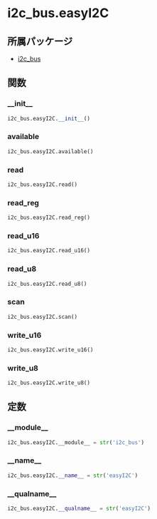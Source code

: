 # i2c_bus.easyI2C

## 所属パッケージ
- [i2c_bus](../../module/i2c_bus)

## 関数

### \_\_init\_\_
```python
i2c_bus.easyI2C.__init__()
```

### available
```python
i2c_bus.easyI2C.available()
```

### read
```python
i2c_bus.easyI2C.read()
```

### read\_reg
```python
i2c_bus.easyI2C.read_reg()
```

### read\_u16
```python
i2c_bus.easyI2C.read_u16()
```

### read\_u8
```python
i2c_bus.easyI2C.read_u8()
```

### scan
```python
i2c_bus.easyI2C.scan()
```

### write\_u16
```python
i2c_bus.easyI2C.write_u16()
```

### write\_u8
```python
i2c_bus.easyI2C.write_u8()
```

## 定数

### \_\_module\_\_
```python
i2c_bus.easyI2C.__module__ = str('i2c_bus')
```

### \_\_name\_\_
```python
i2c_bus.easyI2C.__name__ = str('easyI2C')
```

### \_\_qualname\_\_
```python
i2c_bus.easyI2C.__qualname__ = str('easyI2C')
```
